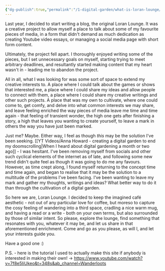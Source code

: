```yaml
---
{"dg-publish":true,"permalink":"/1-digital-garden/what-is-loran-lounge/","created":"2025-06-10T00:41:44.975+02:00","updated":"2025-06-12T13:26:09.336+02:00"}
---
```


Last year, I decided to start writing a blog, the original Loran Lounge. It was a creative project to allow myself a place to talk about some of my favourite pieces of media, in a form that didn't demand as much dedication as creating Youtube video essays, or managing a social media page with short form content.

Ultimately, the project fell apart. I thoroughly enjoyed writing some of the pieces, but I set unnecessary goals on myself, starting trying to meet arbitrary deadlines, and resultantly started making content that my heart wasn't in - leading me to abandon the project.

All in all, what I was looking for was some sort of space to extend my creative interests to. A place where I could talk about the games or shows that interested me, a place where I could share my ideas and allow people to connect with them, a place where I could share my creative writings and other such projects. A place that was my own to cultivate, where one could come to, get comfy, and delve into what common interests we may share, and leave feeling enriched the way pieces of media leave me time and time again - that feeling of transient wonder, the high one gets after finishing a story, a high that leaves you wanting to create yourself, to leave a mark in others the way you have just been marked.

Just me? Maybe. Either way, I feel as though *this* may be the solution I've been seeking. [[YT Videos/Anna Howard - creating a digital garden to end my doomscrolling\|When I heard about digital gardening a month or two ago]] - I was hesitant. I've been removing myself from socials and other such cyclical elements of the internet as of late, and following some new trend didn't quite feel as though it was going to do me any favours. However, as time crept along, I found myself returning to the concept time and time again, and began to realise that it may be the solution to a multitude of the problems I've been facing. I've been wanting to leave my mark and gather my thoughts, writings and ideas? What better way to do it than through the cultivation of a digital garden.

So here we are, Loran Lounge. I decided to keep the imagined café aesthetic - not out of any particular love for coffee, but moreso to capture the cosy feeling of wandering into a third space, cradling a nice warm mug, and having a read or a write - both on your own terms, but also surrounded by those of similar intent. So please, explore the lounge, find something that resonates with you, whatever it may be, and let us share in that aforementioned enrichment. Come and go as you please, as will I, and let your interests guide you. 

Have a good one :)

P.S. - here is the tutorial I used to actually make this site if anybody is interested in making their own! -> https://www.youtube.com/watch?v=7f8e5IiUkeo&t=348s&ab_channel=Wanderloots 